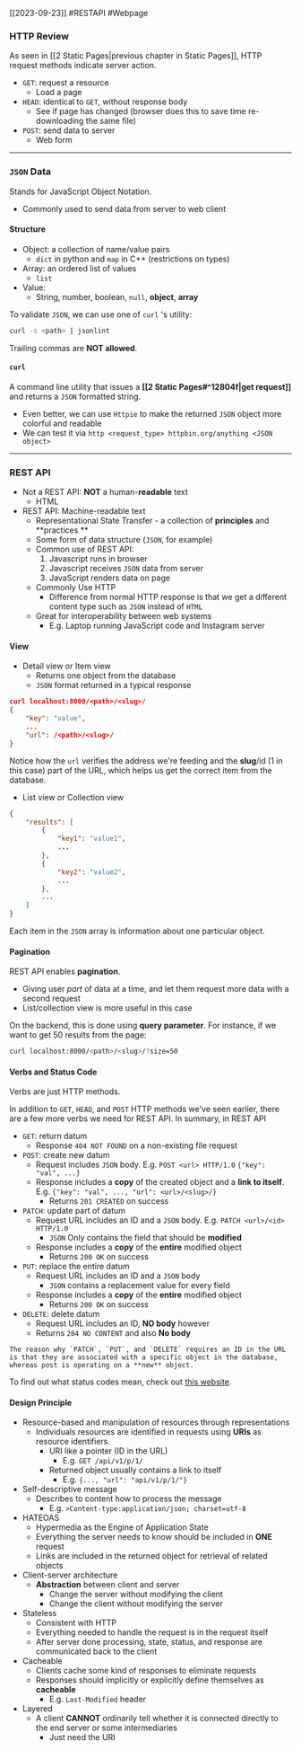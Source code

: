 [[2023-09-23]] #RESTAPI #Webpage  
### HTTP Review
As seen in [[2 Static Pages|previous chapter in Static Pages]], HTTP request methods indicate server action.
- `GET`: request a resource
	- Load a page
- `HEAD`: identical to `GET`, without response body
	- See if page has changed (browser does this to save time re-downloading the same file)
- `POST`: send data to server
	- Web form

---
### `JSON` Data
Stands for JavaScript Object Notation.
- Commonly used to send data from server to web client

#### Structure
- Object: a collection of name/value pairs
	- `dict` in python and `map` in C++ (restrictions on types)
- Array: an ordered list of values
	- `list`
- Value:
	- String, number, boolean, `null`, **object**, **array**

To validate `JSON`, we can use one of `curl` 's utility:
```zsh
curl -s <path> | jsonlint
```

Trailing commas are **NOT allowed**.

#### `curl`
A command line utility that issues a **[[2 Static Pages#^12804f|get request]]** and returns a `JSON` formatted string.
- Even better, we can use `Httpie` to make the returned `JSON` object more colorful and readable
- We can test it via `http <request_type> httpbin.org/anything <JSON object>`

---
### REST API
- Not a REST API: **NOT** a human-**readable** text
	- HTML
- REST API: Machine-readable text
	- Representational State Transfer - a collection of **principles** and **practices **
	- Some form of data structure (`JSON`, for example)
	- Common use of REST API:
		 1. Javascript runs in browser
		 2. Javascript receives `JSON` data from server
		 3. JavaScript renders data on page
	- Commonly Use HTTP
		- Difference from normal HTTP response is that we get a different content type such as `JSON` instead of `HTML`
	- Great for interoperability between web systems
		- E.g. Laptop running JavaScript code and Instagram server

#### View
- Detail view or Item view
	- Returns one object from the database
	- `JSON` format returned in a typical response

```json
curl localhost:8000/<path>/<slug>/
{
	"key": "value",
	...
	"url": /<path>/<slug>/
}
```

Notice how the `url` verifies the address we're feeding and the **slug**/id (1 in this case) part of the URL, which helps us get the correct item from the database.

- List view or Collection view

```json
{
	"results": [
		{
			"key1": "value1",
			...
		}, 
		{
			"key2": "value2",
			...
		},
		...
	]
}
```

Each item in the `JSON` array is information about one  particular object.

#### Pagination
REST API enables **pagination**.
- Giving user *part* of data at a time, and let them request more data with a second request
- List/collection view is more useful in this case

On the backend, this is done using **query parameter**.  For instance, if we want to get 50 results from the page:
```bash
curl localhost:8000/<path>/<slug>/?size=50
```

#### Verbs and Status Code
Verbs are just HTTP methods.

In addition to `GET`, `HEAD`, and `POST` HTTP methods we've seen earlier, there are a few more verbs we need for REST API. In summary, in REST API
- `GET`: return datum
	- Response `404 NOT FOUND` on a non-existing file request
- `POST`: create new datum
	- Request includes `JSON` body. E.g.
		`POST <url> HTTP/1.0`
		`{"key": "val", ...}`
	- Response includes a **copy** of the created object and a **link to itself**. E.g.
		`{"key": "val", ..., "url": <url>/<slug>/}`
		- Returns `201 CREATED` on success
- `PATCH`: update part of datum
	- Request URL includes an ID and a `JSON` body. E.g.
		`PATCH <url>/<id> HTTP/1.0` 
		- `JSON` Only contains the field that should be **modified**
	- Response includes a **copy** of the **entire** modified object
		- Returns `200 OK` on success
- `PUT`: replace the entire datum
	- Request URL includes an ID and a `JSON` body
		- `JSON` contains a replacement value for every field
	- Response includes a **copy** of the **entire** modified object
		- Returns `200 OK` on success
- `DELETE`: delete datum
	- Request URL includes an ID, **NO body** however
	- Returns `204 NO CONTENT` and also **No body**

```ad-info
The reason why `PATCH`, `PUT`, and `DELETE` requires an ID in the URL is that they are associated with a specific object in the database, whereas post is operating on a **new** object.
```

To find out what status codes mean, check out  [this website]( https://restfulapi.net/http-status-codes/ ).

#### Design Principle
- Resource-based and manipulation of resources through representations
	- Individuals resources are identified in requests using **URIs** as resource identifiers.
		- URI like a pointer (ID in the URL)
			- E.g. `GET /api/v1/p/1/`
		- Returned object usually contains a link to itself 
			- E.g. `{..., "url": "api/v1/p/1/"}`
- Self-descriptive message
	- Describes to content how to process the message
		- E.g. `>Content-type:application/json; charset=utf-8`
- HATEOAS
	- Hypermedia as the Engine of Application State
	- Everything the server needs to know should be included in **ONE** request
	- Links are included in the returned object for retrieval of related objects
- Client-server architecture
	- **Abstraction** between client and server
		- Change the server without modifying the client
		- Change the client without modifying the server
- Stateless
	- Consistent with HTTP
	- Everything needed to handle the request is in the request itself
	- After server done processing, state, status, and response are communicated back to the client
- Cacheable
	- Clients cache some kind of responses to eliminate requests
	- Responses should implicitly or explicitly define themselves as **cacheable**
		- E.g. `Last-Modified` header
- Layered
	- A client **CANNOT** ordinarily tell whether it is connected directly to the end server or some intermediaries
		- Just need the URI
